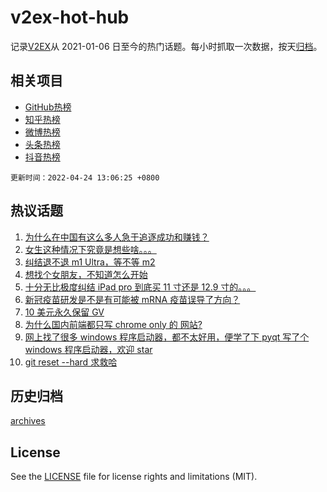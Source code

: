 # v2ex-hot-hub

 记录[V2EX](https://www.v2ex.com/)从 2021-01-06 日至今的热门话题。每小时抓取一次数据，按天[归档](archives)。
 
 ## 相关项目

- [GitHub热榜](https://github.com/snaildev/github-hot-hub)
- [知乎热榜](https://github.com/snaildev/zhihu-hot-hub)
- [微博热榜](https://github.com/snaildev/weibo-hot-hub)
- [头条热榜](https://github.com/snaildev/toutiao-hot-hub)
- [抖音热榜](https://github.com/snaildev/douyin-hot-hub)


 `更新时间：2022-04-24 13:06:25 +0800`

## 热议话题

1. [为什么在中国有这么多人急于追逐成功和赚钱？](https://www.v2ex.com/t/848803)
1. [女生这种情况下究竟是想些啥。。。](https://www.v2ex.com/t/848863)
1. [纠结退不退 m1 Ultra，等不等 m2](https://www.v2ex.com/t/848806)
1. [想找个女朋友，不知道怎么开始](https://www.v2ex.com/t/848795)
1. [十分无比极度纠结 iPad pro 到底买 11 寸还是 12.9 寸的。。。](https://www.v2ex.com/t/848758)
1. [新冠疫苗研发是不是有可能被 mRNA 疫苗误导了方向？](https://www.v2ex.com/t/848750)
1. [10 美元永久保留 GV](https://www.v2ex.com/t/848817)
1. [为什么国内前端都只写 chrome only 的 网站?](https://www.v2ex.com/t/848878)
1. [网上找了很多 windows 程序启动器，都不太好用，便学了下 pyqt 写了个 windows 程序启动器，欢迎 star](https://www.v2ex.com/t/848761)
1. [git reset --hard 求救哈](https://www.v2ex.com/t/848777)

## 历史归档

[archives](archives)

## License

See the [LICENSE](LICENSE) file for license rights and limitations (MIT).

